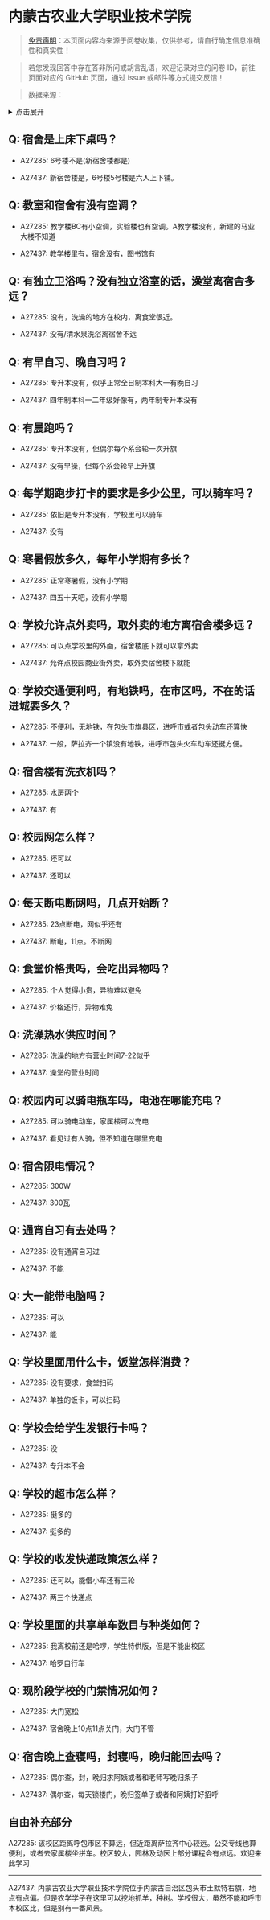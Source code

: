 # 内蒙古农业大学职业技术学院

> [免责声明](https://colleges.chat/#_3)：本页面内容均来源于问卷收集，仅供参考，请自行确定信息准确性和真实性！

> 若您发现回答中存在答非所问或胡言乱语，欢迎记录对应的问卷 ID，前往页面对应的 GitHub 页面，通过 issue 或邮件等方式提交反馈！

> 数据来源：

<details><summary>点击展开</summary>
<ul>
<li>A27285: 匿名 (2024 年 11 月)</li>
<li>A27437: 匿名 (2025 年 01 月)</li>
</ul>
</details>

## Q: 宿舍是上床下桌吗？

- A27285: 6号楼不是(新宿舍楼都是)

- A27437: 新宿舍楼是，6号楼5号楼是六人上下铺。

## Q: 教室和宿舍有没有空调？

- A27285: 教学楼BC有小空调，实验楼也有空调。A教学楼没有，新建的马业大楼不知道

- A27437: 教学楼里有，宿舍没有，图书馆有

## Q: 有独立卫浴吗？没有独立浴室的话，澡堂离宿舍多远？

- A27285: 没有，洗澡的地方在校内，离食堂很近。

- A27437: 没有/清水泉洗浴离宿舍不远

## Q: 有早自习、晚自习吗？

- A27285: 专升本没有，似乎正常全日制本科大一有晚自习

- A27437: 四年制本科一二年级好像有，两年制专升本没有

## Q: 有晨跑吗？

- A27285: 专升本没有，但偶尔每个系会轮一次升旗

- A27437: 没有早操，但每个系会轮早上升旗

## Q: 每学期跑步打卡的要求是多少公里，可以骑车吗？

- A27285: 依旧是专升本没有，学校里可以骑车

- A27437: 没有

## Q: 寒暑假放多久，每年小学期有多长？

- A27285: 正常寒暑假，没有小学期

- A27437: 四五十天吧，没有小学期

## Q: 学校允许点外卖吗，取外卖的地方离宿舍楼多远？

- A27285: 可以点学校里的外面，宿舍楼底下就可以拿外卖

- A27437: 允许点校园商业街外卖，取外卖宿舍楼下就能

## Q: 学校交通便利吗，有地铁吗，在市区吗，不在的话进城要多久？

- A27285: 不便利，无地铁，在包头市旗县区，进呼市或者包头动车还算快

- A27437: 一般，萨拉齐一个镇没有地铁，进呼市包头火车动车还挺方便。

## Q: 宿舍楼有洗衣机吗？

- A27285: 水房两个

- A27437: 有

## Q: 校园网怎么样？

- A27285: 还可以

- A27437: 还可以

## Q: 每天断电断网吗，几点开始断？

- A27285: 23点断电，网似乎还有

- A27437: 断电，11点。不断网

## Q: 食堂价格贵吗，会吃出异物吗？

- A27285: 个人觉得小贵，异物难以避免

- A27437: 价格还行，异物难免

## Q: 洗澡热水供应时间？

- A27285: 洗澡的地方有营业时间7-22似乎

- A27437: 澡堂的营业时间

## Q: 校园内可以骑电瓶车吗，电池在哪能充电？

- A27285: 可以骑电动车，家属楼可以充电

- A27437: 看见过有人骑，但不知道在哪里充电

## Q: 宿舍限电情况？

- A27285: 300W

- A27437: 300瓦

## Q: 通宵自习有去处吗？

- A27285: 没有通宵自习过

- A27437: 不能

## Q: 大一能带电脑吗？

- A27285: 可以

- A27437: 能

## Q: 学校里面用什么卡，饭堂怎样消费？

- A27285: 没有要求，食堂扫码

- A27437: 单独的饭卡，可以扫码

## Q: 学校会给学生发银行卡吗？

- A27285: 没

- A27437: 专升本不会

## Q: 学校的超市怎么样？

- A27285: 挺多的

- A27437: 挺多的

## Q: 学校的收发快递政策怎么样？

- A27285: 还可以，能借小车还有三轮

- A27437: 两三个快递点

## Q: 学校里面的共享单车数目与种类如何？

- A27285: 我离校前还是哈啰，学生特供版，但是不能出校区

- A27437: 哈罗自行车

## Q: 现阶段学校的门禁情况如何？

- A27285: 大门宽松

- A27437: 宿舍晚上10点11点关门，大门不管

## Q: 宿舍晚上查寝吗，封寝吗，晚归能回去吗？

- A27285: 偶尔查，封，晚归求阿姨或者和老师写晚归条子

- A27437: 偶尔查，每天锁楼门，晚归签单子或者和阿姨打好招呼

## 自由补充部分

A27285: 该校区距离呼包市区不算远，但近距离萨拉齐中心较远。公交专线也算便利，或者去家属楼坐拼车。校区较大，园林及动医上部分课程会有点远。欢迎来此学习

***

A27437: 内蒙古农业大学职业技术学院位于内蒙古自治区包头市土默特右旗，地点有点偏。但是农学学子在这里可以挖地抓羊，种树。学校很大，虽然不能和呼市本校区比，但是别有一番风景。